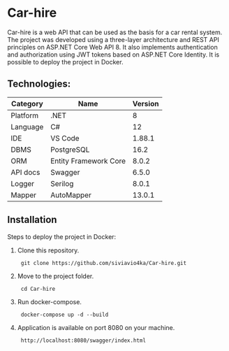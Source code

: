# Car-hire

Car-hire is a web API that can be used as the basis for a car rental system. The project was developed using a three-layer architecture and REST API principles on ASP.NET Core Web API 8. It also implements authentication and authorization using JWT tokens based on ASP.NET Core Identity. It is possible to deploy the project in Docker.

## Technologies:
| **Category** |       **Name**        | **Version** |
|--------------|-----------------------|-------------|
| Platform     | .NET                  | 8           | 
| Language     | C#                    | 12          |
| IDE          | VS Code               | 1.88.1      |
| DBMS         | PostgreSQL            | 16.2        |
| ORM          | Entity Framework Core | 8.0.2       |
| API docs     | Swagger               | 6.5.0       |
| Logger       | Serilog               | 8.0.1       |
| Mapper       | AutoMapper            | 13.0.1      |

## Installation

Steps to deploy the project in Docker:

1. Clone this repository.

        git clone https://github.com/siviavio4ka/Car-hire.git

2. Move to the project folder.

        cd Car-hire

3. Run docker-compose.

        docker-compose up -d --build

4. Application is available on port 8080 on your machine.

        http://localhost:8080/swagger/index.html